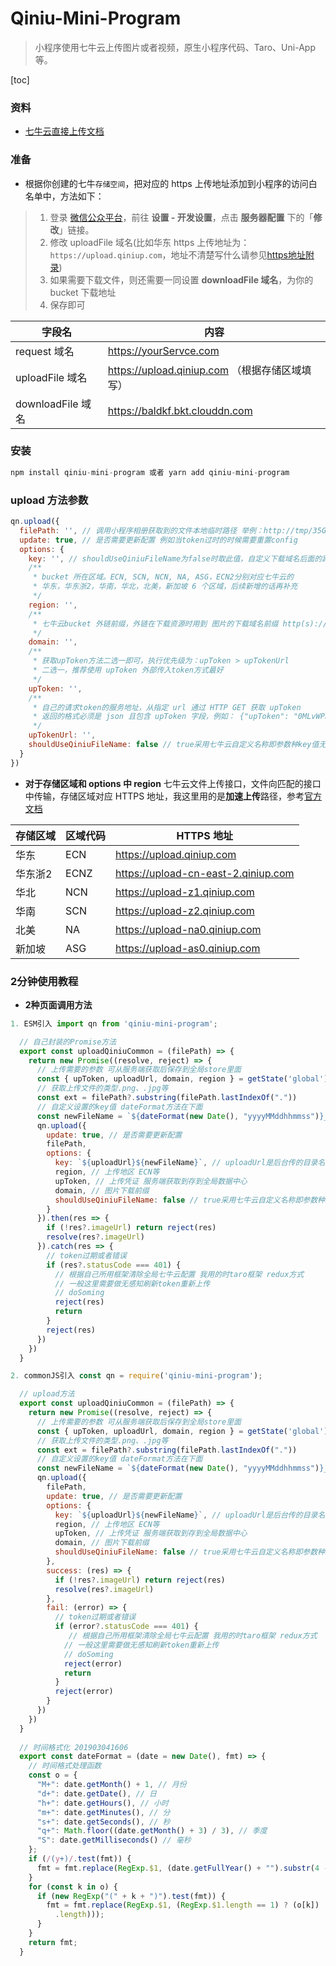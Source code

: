# Qiniu-Mini-Program
> 小程序使用七牛云上传图片或者视频，原生小程序代码、Taro、Uni-App等。  

[toc]

### 资料
- [七牛云直接上传文档](https://developer.qiniu.com/kodo/1312/upload)  

### 准备
- 根据你创建的七牛`存储空间`，把对应的 https 上传地址添加到小程序的访问白名单中，方法如下：

>1. 登录 [微信公众平台](https://mp.weixin.qq.com/)，前往 **设置 - 开发设置**，点击 **服务器配置** 下的「**修改**」链接。
>2. 修改 uploadFile 域名(比如华东 https 上传地址为：`https://upload.qiniup.com`，地址不清楚写什么请参见[https地址附录](#region))
>3. 如果需要下载文件，则还需要一同设置 **downloadFile 域名**，为你的 bucket 下载地址
>4. 保存即可

| 字段名             | 内容                             |
| --------------- | ------------------------------ |
| request 域名      | https://yourServce.com         |
| uploadFile 域名   | https://upload.qiniup.com （根据存储区域填写）  |
| downloadFile 域名 | https://baldkf.bkt.clouddn.com |

### 安装
```js
npm install qiniu-mini-program 或者 yarn add qiniu-mini-program
```

### upload 方法参数
```js
qn.upload({
  filePath: '', // 调用小程序相册获取到的文件本地临时路径 举例：http://tmp/35GWmAhZDg5O784a1.png。
  update: true, // 是否需要更新配置 例如当token过时的时候需要重置config
  options: {
    key: '', // shouldUseQiniuFileName为false时取此值，自定义下载域名后面的路径加后缀名
    /**
     * bucket 所在区域。ECN, SCN, NCN, NA, ASG，ECN2分别对应七牛云的
     * 华东，华东浙2，华南，华北，北美，新加坡 6 个区域，后续新增的话再补充
     */
    region: '',
    /**
     * 七牛云bucket 外链前缀，外链在下载资源时用到 图片的下载域名前缀 http(s)://xxxx等
     */
    domain: '',
    /**
     * 获取upToken方法二选一即可，执行优先级为：upToken > upTokenUrl
     * 二选一，推荐使用 upToken 外部传入token方式最好
     */
    upToken: '',
    /**
     * 自己的请求token的服务地址，从指定 url 通过 HTTP GET 获取 upToken
     * 返回的格式必须是 json 且包含 upToken 字段，例如： {"upToken": "0MLvWPnyy..."}
     */
    upTokenUrl: '',
    shouldUseQiniuFileName: false // true采用七牛云自定义名称即参数种key值无效，false时为自定义名称取key值
  }
})
```
- **对于存储区域和 options 中 region**
七牛云文件上传接口，文件向匹配的接口中传输，存储区域对应 HTTPS 地址，我这里用的是**加速上传**路径，参考[官方文档](https://developer.qiniu.com/kodo/1671/region-endpoint-fq)

<a id="region"></a>

| 存储区域 | 区域代码 | HTTPS 地址             |
| -------- | -------- | ---------------------- |
| 华东     | ECN      | https://upload.qiniup.com |
|华东浙2   | ECNZ     | https://upload-cn-east-2.qiniup.com |
| 华北     | NCN      | https://upload-z1.qiniup.com  |
| 华南     | SCN      | https://upload-z2.qiniup.com  |
| 北美     | NA       | https://upload-na0.qiniup.com |
| 新加坡   | ASG      | https://upload-as0.qiniup.com |

### 2分钟使用教程

- **2种页面调用方法**
```js
1. ESM引入 import qn from 'qiniu-mini-program';

  // 自己封装的Promise方法
  export const uploadQiniuCommon = (filePath) => {
    return new Promise((resolve, reject) => {
      // 上传需要的参数 可从服务端获取后保存到全局store里面
      const { upToken, uploadUrl, domain, region } = getState('global').qiniuOptions || {}
      // 获取上传文件的类型.png、.jpg等
      const ext = filePath?.substring(filePath.lastIndexOf("."))
      // 自定义设置的key值 dateFormat方法在下面
      const newFileName = `${dateFormat(new Date(), "yyyyMMddhhmmss")}_${Math.random() * 10000}${ext}`
      qn.upload({
        update: true, // 是否需要更新配置
        filePath,
        options: {
          key: `${uploadUrl}${newFileName}`, // uploadUrl是后台传的目录名可有可无 下载域名后面的路径加后缀名
          region, // 上传地区 ECN等
          upToken, // 上传凭证 服务端获取到存到全局数据中心
          domain, // 图片下载前缀
          shouldUseQiniuFileName: false // true采用七牛云自定义名称即参数种key值无效，false时为自定义名称
        }
      }).then(res => {
        if (!res?.imageUrl) return reject(res)
        resolve(res?.imageUrl)
      }).catch(res => {
        // token过期或者错误
        if (res?.statusCode === 401) {
          // 根据自己所用框架清除全局七牛云配置 我用的时taro框架 redux方式
          // 一般这里需要做无感知刷新token重新上传
          // doSoming
          reject(res)
          return
        }
        reject(res)
      })
    })
  }

2. commonJS引入 const qn = require('qiniu-mini-program');

  // upload方法
  export const uploadQiniuCommon = (filePath) => {
    return new Promise((resolve, reject) => {
      // 上传需要的参数 可从服务端获取后保存到全局store里面
      const { upToken, uploadUrl, domain, region } = getState('global').qiniuOptions || {}
      // 获取上传文件的类型.png、.jpg等
      const ext = filePath?.substring(filePath.lastIndexOf("."))
      // 自定义设置的key值 dateFormat方法在下面
      const newFileName = `${dateFormat(new Date(), "yyyyMMddhhmmss")}_${Math.random() * 10000}${ext}`
      qn.upload({
        filePath,
        update: true, // 是否需要更新配置
        options: {
          key: `${uploadUrl}${newFileName}`, // uploadUrl是后台传的目录名可有可无 下载域名后面的路径加后缀名
          region, // 上传地区 ECN等
          upToken, // 上传凭证 服务端获取到存到全局数据中心
          domain, // 图片下载前缀
          shouldUseQiniuFileName: false // true采用七牛云自定义名称即参数种key值无效，false时为自定义名称
        },
        success: (res) => {
          if (!res?.imageUrl) return reject(res)
          resolve(res?.imageUrl)
        },
        fail: (error) => {
          // token过期或者错误
          if (error?.statusCode === 401) {
             // 根据自己所用框架清除全局七牛云配置 我用的时taro框架 redux方式
            // 一般这里需要做无感知刷新token重新上传
            // doSoming
            reject(error)
            return
          }
          reject(error)
        }
      })
    })
  }
  
  // 时间格式化 201903041606
  export const dateFormat = (date = new Date(), fmt) => {
    // 时间格式处理函数 
    const o = {
      "M+": date.getMonth() + 1, // 月份 
      "d+": date.getDate(), // 日 
      "h+": date.getHours(), // 小时 
      "m+": date.getMinutes(), // 分 
      "s+": date.getSeconds(), // 秒 
      "q+": Math.floor((date.getMonth() + 3) / 3), // 季度 
      "S": date.getMilliseconds() // 毫秒 
    };
    if (/(y+)/.test(fmt)) {
      fmt = fmt.replace(RegExp.$1, (date.getFullYear() + "").substr(4 - RegExp.$1.length));
    }
    for (const k in o) {
      if (new RegExp("(" + k + ")").test(fmt)) {
        fmt = fmt.replace(RegExp.$1, (RegExp.$1.length == 1) ? (o[k]) : (("00" + o[k]).substr(("" + o[k])
          .length)));
      }
    }
    return fmt;
  }

```
